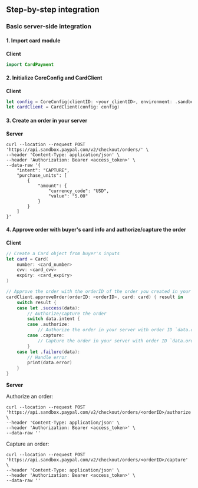 ## Step-by-step integration

### Basic server-side integration

#### 1. Import card module

**Client**

```swift
import CardPayment
```

#### 2. Initialize CoreConfig and CardClient

**Client**

```swift
let config = CoreConfig(clientID: <your_clientID>, environment: .sandbox)
let cardClient = CardClient(config: config)
```

#### 3. Create an order in your server

**Server**

```
curl --location --request POST 'https://api.sandbox.paypal.com/v2/checkout/orders/' \
--header 'Content-Type: application/json' \
--header 'Authorization: Bearer <access_token>' \
--data-raw '{
    "intent": "CAPTURE",
    "purchase_units": [
        {
            "amount": {
                "currency_code": "USD",
                "value": "5.00"
            }
        }
    ]
}'
```

#### 4. Approve order with buyer's card info and authorize/capture the order

**Client**

```swift
// Create a Card object from buyer's inputs
let card = Card(
    number: <card_number>
    cvv: <card_cvv>
    expiry: <card_expiry>
)

// Approve the order with the orderID of the order you created in your server in step 3
cardClient.approveOrder(orderID: <orderID>, card: card) { result in
    switch result {
    case let .success(data):
        // Authorize/capture the order
        switch data.intent {
        case .authorize:
            // Authorize the order in your server with order ID `data.orderID`
        case .capture:
            // Capture the order in your server with order ID `data.orderID`
        }
    case let .failure(data):
        // Handle error
        print(data.error)
    }
}
```

**Server**

Authorize an order:
```
curl --location --request POST 'https://api.sandbox.paypal.com/v2/checkout/orders/<orderID>/authorize' \
--header 'Content-Type: application/json' \
--header 'Authorization: Bearer <access_token>' \
--data-raw ''
```

Capture an order:
```
curl --location --request POST 'https://api.sandbox.paypal.com/v2/checkout/orders/<orderID>/capture' \
--header 'Content-Type: application/json' \
--header 'Authorization: Bearer <access_token>' \
--data-raw ''
```
